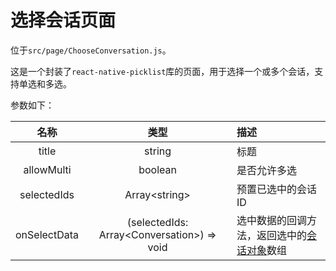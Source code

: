 # 选择会话页面

位于`src/page/ChooseConversation.js`。

这是一个封装了`react-native-picklist`库的页面，用于选择一个或多个会话，支持单选和多选。

参数如下：

| 名称 | 类型 | 描述 |
| :-: | :-: | :- |
| title | string | 标题 |
| allowMulti | boolean | 是否允许多选 |
| selectedIds | Array\<string\> | 预置已选中的会话ID |
| onSelectData | (selectedIds: Array\<Conversation\>) => void | 选中数据的回调方法，返回选中的[会话对象](Conversation#会话对象)数组 |
